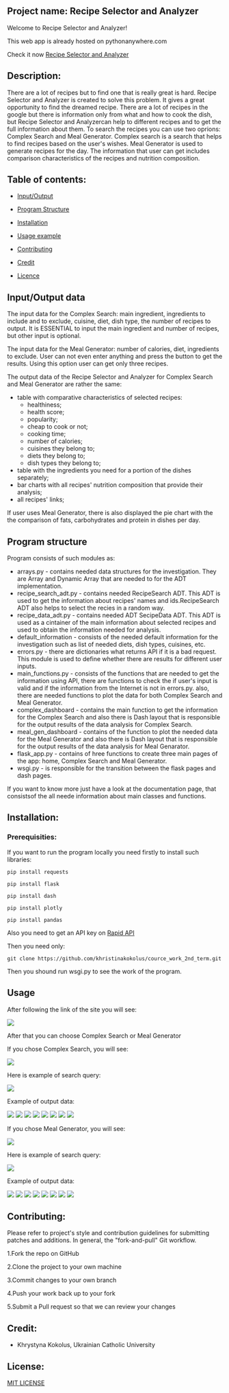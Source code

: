 ## Project name: Recipe Selector and Analyzer

Welcome to Recipe Selector and Analyzer!

This web app is already hosted on pythonanywhere.com

Check it now [Recipe Selector and Analyzer](http://recipeanalyser.pythonanywhere.com/)

## Description:

There are a lot of recipes but to find one that is really great is hard. Recipe Selector and Analyzer is created to solve this problem. It gives a great opportunity to find the dreamed recipe. There are a lot of recipes in the google but there is information only from what and how to cook the dish, but Recipe Selector and Analyzercan help to different recipes and to get the full information about them. To search the recipes you can use two oprions: Complex Search and Meal Generator. Complex search is a search that helps to find recipes based on the user's wishes. Meal Generator is used to generate recipes for the day. The information that user can get includes comparison characteristics of the recipes and nutrition composition.

## Table of contents:

* [Input/Output](#Input/Output)

* [Program Structure](#Structure)

* [Installation](#Installation)

* [Usage example](#Usage)

* [Contributing](#Contributing)

* [Credit](#Credit)

* [Licence](#Licence)

## Input/Output data

The input data for the Complex Search: main ingredient, ingredients to include and to exclude, cuisine, diet, dish type, the number of recipes to output. It is ESSENTIAL to input the main ingredient and number of recipes, but other input is optional.

The input data for the Meal Generator: number of calories, diet, ingredients to exclude. User сan not even enter anything and press the button to get the results. Using this option user can get only three recipes.


The output data of the Recipe Selector and Analyzer for Complex Search and Meal Generator are rather the same:
* table with comparative characteristics of selected recipes:
  * healthiness;
  * health score;
  * popularity;
  * cheap to cook or not;
  * cooking time;
  * number of calories;
  * cuisines they belong to;
  * diets they belong to;
  * dish types they belong to;
* table with the ingredients you need for a portion of the dishes separately;
* bar charts with all recipes' nutrition composition that provide their analysis;
* all recipes' links;

If user uses Meal Generator, there is also displayed the pie chart with the the comparison of fats, carbohydrates and protein in dishes per day.

## Program structure

Program consists of such modules as:
* arrays.py - contains needed data structures for the investigation. They are Array and Dynamic Array that are needed to for the ADT implementation.
* recipe_search_adt.py - contains needed RecipeSearch ADT. This ADT is used to get the information about recipes' names and ids.RecipeSearch ADT also helps to select the recies in a random way.
* recipe_data_adt.py - contains needed ADT SecipeData ADT. This ADT is used as a cintainer of the main information about selected recipes and used to obtain the information needed for analysis.
* default_information - consists of the needed default information for the investigation such as list of needed diets, dish types, cuisines, etc.
* errors.py - there are dictionaries what returns API if it is a bad request. This module is used to define whether there are results for different user inputs.
* main_functions.py - consists of the functions that are needed to get the information using API, there are functions to check the if user's input is valid and if the information from the Internet is not in errors.py. also, there are needed functions to plot the data for both Complex Search and Meal Generator.
* complex_dashboard - contains the main function to get the information for the Complex Search and also there is Dash layout that is responsible for the output results of the data analysis for Complex Search.
* meal_gen_dashboard - contains of the function to plot the needed data for the Meal Generator and also there is Dash layout that is responsible for the output results of the data analysis for Meal Genarator.
* flask_app.py - contains of hree functions to create three main pages of the app: home, Complex Search and Meal Generator.
* wsgi.py - is responsible for the transition between the flask pages and dash pages.

If you want to know more just have a look at the documentation page, that consistsof the all neede information about main classes and functions. 

## Installation:

### Prerequisities:

If you want to run the program locally you need firstly to install such libraries:

`pip install requests`

`pip install flask`

`pip install dash`

`pip install plotly`

`pip install pandas`

Also you need to get an API key on [Rapid API](https://rapidapi.com/spoonacular/api/recipe-food-nutrition)

Then you need only:

`git clone https://github.com/khristinakokolus/cource_work_2nd_term.git`

Then you shound run wsgi.py to see the work of the program.

## Usage

After following the link of the site you will see:

![](https://github.com/khristinakokolus/cource_work_2nd_term/blob/master/screens/home.png)

After that you can choose Complex Search or Meal Generator

If you chose Complex Search, you will see:

![](https://github.com/khristinakokolus/cource_work_2nd_term/blob/master/screens/complex.png)

Here is example of search query:

![](https://github.com/khristinakokolus/cource_work_2nd_term/blob/master/screens/complexsearch.png)

Example of output data:

![](https://github.com/khristinakokolus/cource_work_2nd_term/blob/master/screens/res1.png)
![](https://github.com/khristinakokolus/cource_work_2nd_term/blob/master/screens/res2.png)
![](https://github.com/khristinakokolus/cource_work_2nd_term/blob/master/screens/res3.png)
![](https://github.com/khristinakokolus/cource_work_2nd_term/blob/master/screens/res4.png)
![](https://github.com/khristinakokolus/cource_work_2nd_term/blob/master/screens/res5.png)
![](https://github.com/khristinakokolus/cource_work_2nd_term/blob/master/screens/res6.png)
![](https://github.com/khristinakokolus/cource_work_2nd_term/blob/master/screens/res7.png)
![](https://github.com/khristinakokolus/cource_work_2nd_term/blob/master/screens/res8.png)


If you chose Meal Generator, you will see:

![](https://github.com/khristinakokolus/cource_work_2nd_term/blob/master/screens/meal_gen.png)

Here is example of search query:

![](https://github.com/khristinakokolus/cource_work_2nd_term/blob/master/screens/mealgenerator.png)


Example of output data:

![](https://github.com/khristinakokolus/cource_work_2nd_term/blob/master/screens/meal1.png)
![](https://github.com/khristinakokolus/cource_work_2nd_term/blob/master/screens/meal2.png)
![](https://github.com/khristinakokolus/cource_work_2nd_term/blob/master/screens/meal3.png)
![](https://github.com/khristinakokolus/cource_work_2nd_term/blob/master/screens/meal4.png)
![](https://github.com/khristinakokolus/cource_work_2nd_term/blob/master/screens/meal5.png)
![](https://github.com/khristinakokolus/cource_work_2nd_term/blob/master/screens/meal6.png)
![](https://github.com/khristinakokolus/cource_work_2nd_term/blob/master/screens/meal7.png)
![](https://github.com/khristinakokolus/cource_work_2nd_term/blob/master/screens/meal8.png)

## Contributing:

Please refer to project's style and contribution guidelines for submitting patches and additions. In general, the "fork-and-pull" Git workflow.

1.Fork the repo on GitHub

2.Clone the project to your own machine

3.Commit changes to your own branch

4.Push your work back up to your fork

5.Submit a Pull request so that we can review your changes

## Credit:
- Khrystyna Kokolus, Ukrainian Catholic University

## License:

[MIT LICENSE](https://github.com/khristinakokolus/cource_work_2nd_term/blob/master/LICENSE)
